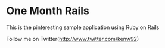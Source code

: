 # One Month Rails

This is the pinteresting sample application using Ruby on Rails

Follow me on Twitter(http://www.twitter.com/kenw92)